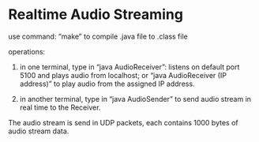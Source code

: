 # Realtime Audio Streaming

use command: “make”
to compile .java file to .class file

operations:
1. in one terminal, type in “java AudioReceiver”: listens on default port 5100 and plays audio from localhost; or “java AudioReceiver (IP address)” to play audio from the assigned IP address.

2. in another terminal, type in “java AudioSender” to send audio stream in real time to the Receiver.

The audio stream is send in UDP packets, each contains 1000 bytes of audio stream data.
